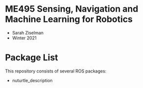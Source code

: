# ME495 Sensing, Navigation and Machine Learning for Robotics
* Sarah Ziselman
* Winter 2021
# Package List
This repository consists of several ROS packages:
* nuturtle_description
